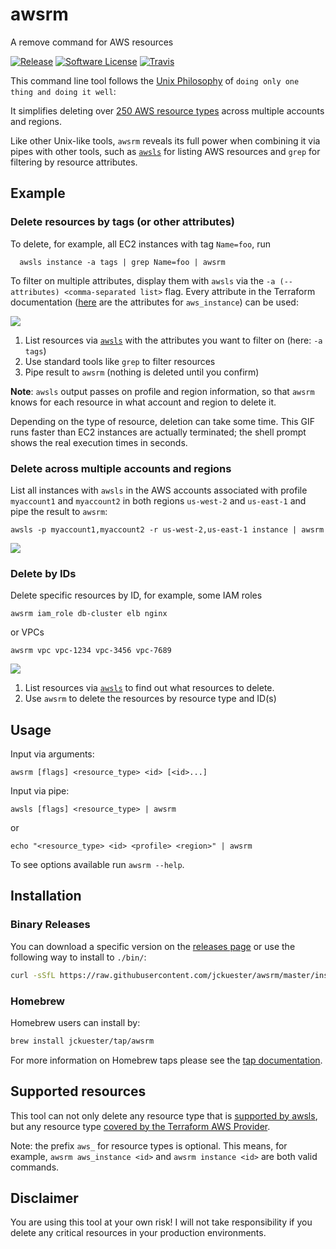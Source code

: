 # awsrm

A remove command for AWS resources

[![Release](https://img.shields.io/github/release/jckuester/awsrm.svg?style=for-the-badge)](https://github.com/jckuester/awsrm/releases/latest)
[![Software License](https://img.shields.io/badge/license-MIT-brightgreen.svg?style=for-the-badge)](/LICENSE.md)
[![Travis](https://img.shields.io/travis/com/jckuester/awsrm/master.svg?style=for-the-badge)](https://travis-ci.com/jckuester/awsrm)

This command line tool follows
the [Unix Philosophy](https://en.wikipedia.org/wiki/Unix_philosophy#Do_One_Thing_and_Do_It_Well)
of `doing only one thing and doing it well`:

It simplifies deleting over [250 AWS resource types](#supported-resources) across multiple accounts and regions.

Like other Unix-like tools, `awsrm` reveals its full power when combining it via pipes with other tools, such
as [`awsls`](https://github.com/jckuester/awsls) for listing AWS resources and `grep` for filtering by resource
attributes.

## Example

### Delete resources by tags (or other attributes)

To delete, for example, all EC2 instances with tag `Name=foo`, run

      awsls instance -a tags | grep Name=foo | awsrm

To filter on multiple attributes, display them with `awsls` via the `-a (--attributes) <comma-separated list>` flag.
Every attribute in the Terraform documentation
([here](https://registry.terraform.io/providers/hashicorp/aws/latest/docs/resources/instance#attributes-reference) are
the attributes for `aws_instance`) can be used:

![](https://raw.githubusercontent.com/jckuester/awsrm/master/.github/img/awsrm-grep.gif)

1. List resources via [`awsls`](https://github.com/jckuester/awsls) with the attributes you want to filter on
   (here: `-a tags`)
2. Use standard tools like `grep` to filter resources
3. Pipe result to `awsrm` (nothing is deleted until you confirm)

**Note**: `awsls` output passes on profile and region information, so that `awsrm` knows for each resource in what
account and region to delete it.

Depending on the type of resource, deletion can take some time. This GIF runs faster than EC2 instances are actually
terminated; the shell prompt shows the real execution times in seconds.

### Delete across multiple accounts and regions

List all instances with `awsls` in the AWS accounts associated with profile `myaccount1` and `myaccount2` in both
regions `us-west-2` and `us-east-1` and pipe the result to `awsrm`:

    awsls -p myaccount1,myaccount2 -r us-west-2,us-east-1 instance | awsrm

![](https://raw.githubusercontent.com/jckuester/awsrm/master/.github/img/awsrm-multi-profile-region.gif)

### Delete by IDs

Delete specific resources by ID, for example, some IAM roles

    awsrm iam_role db-cluster elb nginx

or VPCs

    awsrm vpc vpc-1234 vpc-3456 vpc-7689

![](https://raw.githubusercontent.com/jckuester/awsrm/master/.github/img/awsrm-args.gif)

1. List resources via [`awsls`](https://github.com/jckuester/awsls) to find out what resources to delete.
2. Use `awsrm` to delete the resources by resource type and ID(s)

## Usage

Input via arguments:

	awsrm [flags] <resource_type> <id> [<id>...]

Input via pipe:

    awsls [flags] <resource_type> | awsrm

or

    echo "<resource_type> <id> <profile> <region>" | awsrm

To see options available run `awsrm --help`.

## Installation

### Binary Releases

You can download a specific version on the [releases page](https://github.com/jckuester/awsrm/releases) or use the
following way to install to `./bin/`:

```bash
curl -sSfL https://raw.githubusercontent.com/jckuester/awsrm/master/install.sh | sh -s v0.1.0
```

### Homebrew

Homebrew users can install by:

```bash
brew install jckuester/tap/awsrm
```

For more information on Homebrew taps please see the [tap documentation](https://docs.brew.sh/Taps).

## Supported resources

This tool can not only delete any resource type that
is [supported by awsls](https://github.com/jckuester/awsls#supported-resources), but any resource
type [covered by the Terraform AWS Provider](https://registry.terraform.io/providers/hashicorp/aws/latest/docs).

Note: the prefix `aws_` for resource types is optional. This means, for example, `awsrm aws_instance <id>` and
`awsrm instance <id>` are both valid commands.

## Disclaimer

You are using this tool at your own risk! I will not take responsibility if you delete any critical resources in your
production environments.
